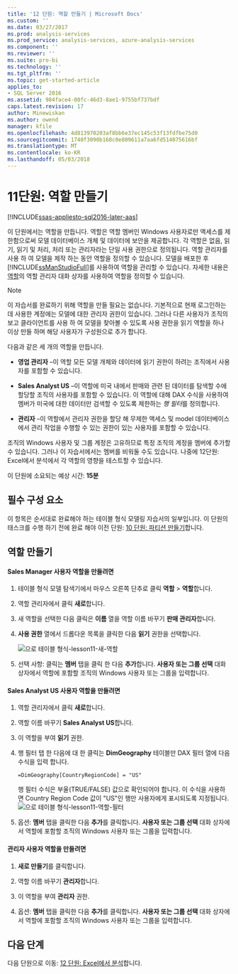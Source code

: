 ```yaml
---
title: '12 단원: 역할 만들기 | Microsoft Docs'
ms.custom: ''
ms.date: 03/27/2017
ms.prod: analysis-services
ms.prod_service: analysis-services, azure-analysis-services
ms.component: ''
ms.reviewer: ''
ms.suite: pro-bi
ms.technology: ''
ms.tgt_pltfrm: ''
ms.topic: get-started-article
applies_to:
- SQL Server 2016
ms.assetid: 984face4-00fc-46d3-8ae1-9755bf737bdf
caps.latest.revision: 17
author: Minewiskan
ms.author: owend
manager: kfile
ms.openlocfilehash: 4d813970203af8bb6e37ec145c53f13fdfbe75d0
ms.sourcegitcommit: 1740f3090b168c0e809611a7aa6fd514075616bf
ms.translationtype: MT
ms.contentlocale: ko-KR
ms.lasthandoff: 05/03/2018
---
```

# <a name="lesson-11-create-roles"></a>11단원: 역할 만들기
[!INCLUDE[ssas-appliesto-sql2016-later-aas](../includes/ssas-appliesto-sql2016-later-aas.md)]

이 단원에서는 역할을 만듭니다. 역할은 역할 멤버인 Windows 사용자로만 액세스를 제한함으로써 모델 데이터베이스 개체 및 데이터에 보안을 제공합니다. 각 역할은 없음, 읽기, 읽기 및 처리, 처리 또는 관리자라는 단일 사용 권한으로 정의됩니다. 역할 관리자를 사용 하 여 모델을 제작 하는 동안 역할을 정의할 수 있습니다. 모델을 배포한 후 [!INCLUDE[ssManStudioFull](../includes/ssmanstudiofull-md.md)]를 사용하여 역할을 관리할 수 있습니다. 자세한 내용은 [역할](../analysis-services/tabular-models/roles-ssas-tabular.md)의 역할 관리자 대화 상자를 사용하여 역할을 정의할 수 있습니다.  
  
> [!NOTE]  
> 이 자습서를 완료하기 위해 역할을 만들 필요는 없습니다. 기본적으로 현재 로그인하는 데 사용한 계정에는 모델에 대한 관리자 권한이 있습니다. 그러나 다른 사용자가 조직의 보고 클라이언트를 사용 하 여 모델을 찾아볼 수 있도록 사용 권한을 읽기 역할을 하나 이상 만들 하며 해당 사용자가 구성원으로 추가 합니다.  
  
다음과 같은 세 개의 역할을 만듭니다.  
  
-   **영업 관리자** –이 역할 모든 모델 개체와 데이터에 읽기 권한이 하려는 조직에서 사용자를 포함할 수 있습니다.  
  
-   **Sales Analyst US** –이 역할에 미국 내에서 판매와 관련 된 데이터를 탐색할 수에 할당할 조직의 사용자를 포함할 수 있습니다. 이 역할에 대해 DAX 수식을 사용하여 멤버가 미국에 대한 데이터만 검색할 수 있도록 제한하는 *행 필터*를 정의합니다.  
  
-   **관리자** –이 역할에서 관리자 권한을 할당 해 무제한 액세스 및 model 데이터베이스에서 관리 작업을 수행할 수 있는 권한이 있는 사용자를 포함할 수 있습니다.  
  
조직의 Windows 사용자 및 그룹 계정은 고유하므로 특정 조직의 계정을 멤버에 추가할 수 있습니다. 그러나 이 자습서에서는 멤버를 비워둘 수도 있습니다. 나중에 12단원: Excel에서 분석에서 각 역할의 영향을 테스트할 수 있습니다.  
  
이 단원에 소요되는 예상 시간: **15분**  
  
## <a name="prerequisites"></a>필수 구성 요소  
이 항목은 순서대로 완료해야 하는 테이블 형식 모델링 자습서의 일부입니다. 이 단원의 태스크를 수행 하기 전에 완료 해야 이전 단원: [10 단원: 파티션 만들기](../analysis-services/lesson-10-create-partitions.md)합니다.  
  
## <a name="create-roles"></a>역할 만들기  
  
#### <a name="to-create-a-sales-manager-user-role"></a>Sales Manager 사용자 역할을 만들려면  
  
1.  테이블 형식 모델 탐색기에서 마우스 오른쪽 단추로 클릭 **역할** > **역할**합니다.  
  
2.  역할 관리자에서 클릭 **새로**합니다.  
  
3.  새 역할을 선택한 다음 클릭은 **이름** 열을 역할 이름 바꾸기 **판매 관리자**합니다.  
  
4.  **사용 권한** 열에서 드롭다운 목록을 클릭한 다음 **읽기** 권한을 선택합니다. 

    ![으로 테이블 형식-lesson11-새-역할](../analysis-services/media/as-tabular-lesson11-new-role.png) 
  
5.  선택 사항: 클릭는 **멤버** 탭을 클릭 한 다음 **추가**합니다. **사용자 또는 그룹 선택** 대화 상자에서 역할에 포함할 조직의 Windows 사용자 또는 그룹을 입력합니다.  
  
#### <a name="to-create-a-sales-analyst-us-user-role"></a>Sales Analyst US 사용자 역할을 만들려면  
  
1.  역할 관리자에서 클릭 **새로**합니다.    
  
2.  역할 이름 바꾸기 **Sales Analyst US**합니다.  
  
3.  이 역할을 부여 **읽기** 권한.  
  
4.  행 필터 탭 한 다음에 대 한 클릭는 **DimGeography** 테이블만 DAX 필터 열에 다음 수식을 입력 합니다.  
  
    ```
    =DimGeography[CountryRegionCode] = "US" 
    ```
    
    행 필터 수식은 부울(TRUE/FALSE) 값으로 확인되어야 합니다. 이 수식을 사용하면 Country Region Code 값이 "US"인 행만 사용자에게 표시되도록 지정됩니다.  
    ![으로 테이블 형식-lesson11-역할-필터](../analysis-services/media/as-tabular-lesson11-role-filter.png) 
  
6.  옵션: **멤버** 탭을 클릭한 다음 **추가**를 클릭합니다. **사용자 또는 그룹 선택** 대화 상자에서 역할에 포함할 조직의 Windows 사용자 또는 그룹을 입력합니다.  
  
#### <a name="to-create-an-administrator-user-role"></a>관리자 사용자 역할을 만들려면  
  
1.  **새로 만들기**를 클릭합니다.  
  
2.  역할 이름 바꾸기 **관리자**합니다.  
  
3.  이 역할을 부여 **관리자** 권한.  
  
4.  옵션: **멤버** 탭을 클릭한 다음 **추가**를 클릭합니다. **사용자 또는 그룹 선택** 대화 상자에서 역할에 포함할 조직의 Windows 사용자 또는 그룹을 입력합니다. 
  
  
## <a name="whats-next"></a>다음 단계
다음 단원으로 이동: [12 단원: Excel에서 분석](../analysis-services/lesson-12-analyze-in-excel.md)합니다.

  
  
